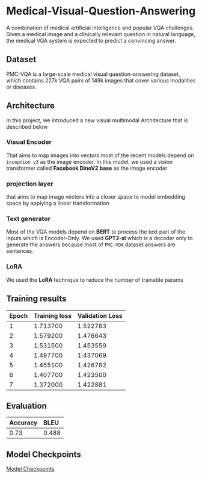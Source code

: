 # Medical-Visual-Question-Answering
A combination of medical artificial intelligence and popular VQA challenges. Given a medical image and a clinically relevant question in natural language, the medical VQA system is expected to predict a convincing answer.

## Dataset
PMC-VQA is a large-scale medical visual question-answering dataset, which contains 227k VQA pairs of 149k images that cover various modalities or diseases.

## Architecture

In this project, we introduced a new visual multimodal Architecture that is described below 
### Visual Encoder 
That aims to map images into vectors most of the recent models depend on `inception v3` as the image encoder.
In this model, we used a vision transformer called **Facebook DinoV2 base** as the image encoder

### projection layer
that aims to map image vectors into a closer space to model embedding space by applying a linear transformation 

### Text generator
Most of the VQA models depend on **BERT** to process the text part of the inputs which is Encoder-Only. 
We used **GPT2-xl** which is a decoder only to generate the answers because most of `PMC-VQA` dataset answers are sentences.

### LoRA
We used the **LoRA** technique to reduce the number of trainable params 

## Training results

|Epoch| Training loss| Validation Loss|
|:---|:----|:----|
|1| 1.713700| 1.522783|
|2| 1.579200| 1.476643|
|3| 1.531500| 1.453559|
|4| 1.497700| 1.437069|
|5| 1.455100| 1.426782|
|6| 1.407700| 1.423500|
|7| 1.372000| 1.422881|

## Evaluation

|Accuracy| BLEU|
|:---|:----|
|0.73 |0.488|
## Model Checkpoints

[Model Checkpoints](https://huggingface.co/ahmedabdelrashied/MedVQA)

